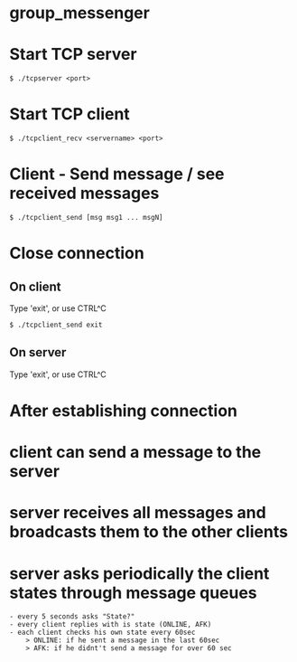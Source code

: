 # group_messenger

# Start TCP server
```shell
$ ./tcpserver <port>
```
# Start TCP client
```shell
$ ./tcpclient_recv <servername> <port>
```
# Client - Send message / see received messages
```shell
$ ./tcpclient_send [msg msg1 ... msgN]
```
# Close connection
## On client
Type 'exit', or use CTRL^C 
```shell
$ ./tcpclient_send exit
```
## On server
Type 'exit', or use CTRL^C

# After establishing connection
# client can send a message to the server
# server receives all messages and broadcasts them to the other clients

# server asks periodically the client states through message queues
	- every 5 seconds asks "State?"
	- every client replies with is state (ONLINE, AFK)
	- each client checks his own state every 60sec
		> ONLINE: if he sent a message in the last 60sec
		> AFK: if he didnt't send a message for over 60 sec